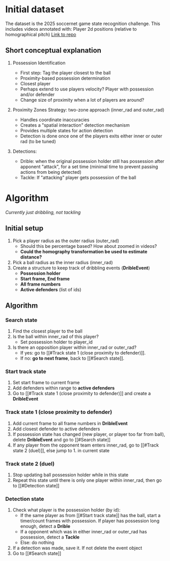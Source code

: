 
# Initial dataset

The dataset is the 2025 soccernet game state recognition challenge. This includes videos annotated with: Player 2d positions (relative to homographical pitch)
[Link to repo](https://github.com/SoccerNet/sn-gamestate)

## Short conceptual explanation
1. Possession Identification
	- First step: Tag the player closest to the ball
	- Proximity-based possession determination
	- Closest player
	- Perhaps extend to use players velocity? Player with possession and/or defender
	- Change size of proximity when a lot of players are around?

2. Proximity Zones Strategy: two-zone approach (inner_rad and outer_rad)
	- Handles coordinate inaccuracies
	- Creates a "spatial interaction" detection mechanism
	- Provides multiple states for action detection
	- Detection is done once one of the players exits either inner or outer rad (to be tuned)

3. Detections:
	* Drible: when the original possession holder still has possession after apponent "attack", for a set time (minimal time to prevent passing actions from being detected)
	* Tackle: If "attacking" player gets possession of the ball

# Algorithm
_Currently just dribbling, not tackling_

## Initial setup
1. Pick a player radius as the outer radius (outer_rad)
	* Should this be percentage based? How about zoomed in videos?
	* **Could the homography transformation be used to estimate distance?**
2. Pick a ball radius as the inner radius (inner_rad)
3. Create a structure to keep track of dribbling events (**DribleEvent**)
	* **Possession holder**
	* **Start frame, End frame**
	* **All frame numbers**
	* **Active defenders** (list of ids)

## Algorithm
### Search state
1. Find the closest player to the ball
2. Is the ball within inner_rad of this player?
	* Set possession holder to player_id
3.  Is there an opposition player within inner_rad or outer_rad?
	* If yes:  go to [[#Track state 1 (close proximity to defender)]].
	* If no: **go to next frame**, back to [[#Search state]].

### Start track state
1. Set start frame to current frame
2. Add defenders within range to **active defenders**
3. Go to [[#Track state 1 (close proximity to defender)]] and create a **DribleEvent**

### Track state 1 (close proximity to defender)
1. Add current frame to all frame numbers in **DribleEvent**
2. Add closest defender to active defenders
3. If possession state has changed (new player, or player too far from ball), delete **DribleEvent** and go to [[#Search state]]
4. If any player from the opponent team enters inner_rad, go to [[#Track state 2 (duel)]], else jump to 1. in current state

### Track state 2 (duel)
1. Stop updating ball possession holder while in this state
2. Repeat this state until there is only one player within inner_rad, then go to [[#Detection state]]

### Detection state
1. Check what player is the possession holder (by id):
	* If the same player as from [[#Start track state]] has the ball, start a timer/count frames with possession. If player has possession long enough, detect a **Drible**
	* If a opponent which was in either inner_rad or outer_rad has possession, detect a **Tackle**
	* Else: do nothing
2. If a detection was made, save it. If not delete the event object
3. Go to [[#Search state]]

